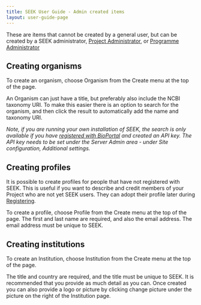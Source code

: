 ```yaml
---
title: SEEK User Guide - Admin created items
layout: user-guide-page
---
```


These are items that cannot be created by a general user, but can be created by a SEEK administrator, [Project Administrator](roles.html#project-administrator), or [Programme Administrator](roles.html#programme-administrator)

## Creating organisms

To create an organism, choose Organism from the Create menu at the top of the page.

An Organism can just have a title, but preferably also include the NCBI taxonomy URI. To make this easier there is an option to search for the organism, and then click the result to automatically add the name and taxonomy URI.

*Note, if you are running your own installation of SEEK, the search is only available if you have [registered with BioPortal](https://bioportal.bioontology.org/accounts/new) and created an API key. The API key needs to be set under the Server Admin area - under Site configuration, Additional settings.*

## Creating profiles

It is possible to create profiles for people that have not registered with SEEK. This is useful if you want to describe and credit members of your Project who are not yet SEEK users. They can adopt their profile later during [Registering](registering.html).

To create a profile, choose Profile from the Create menu at the top of the page. The first and last name are required, and also the email address. The email address must be unique to SEEK.

## Creating institutions

To create an Institution, choose Institution from the Create menu at the top of the page.

The title and country are required, and the title must be unique to SEEK. It is recommended that you provide as much detail as you can. Once created you can also provide a logo or picture by clicking change picture under the picture on the right of the Institution page.